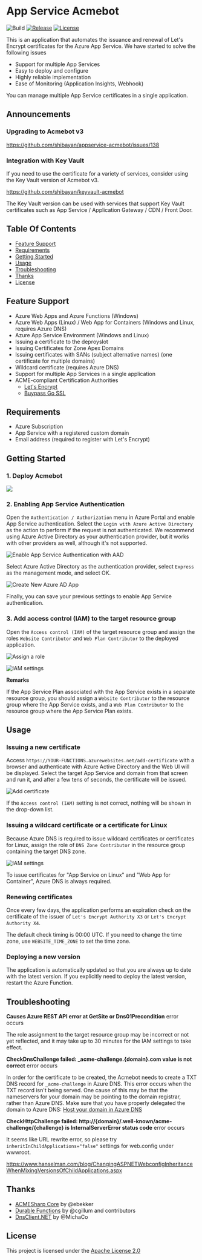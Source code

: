 # App Service Acmebot

![Build](https://github.com/shibayan/appservice-acmebot/workflows/Build/badge.svg)
[![Release](https://img.shields.io/github/release/shibayan/appservice-acmebot.svg)](https://github.com/shibayan/appservice-acmebot/releases/latest)
[![License](https://img.shields.io/github/license/shibayan/appservice-acmebot.svg)](https://github.com/shibayan/appservice-acmebot/blob/master/LICENSE)

This is an application that automates the issuance and renewal of Let's Encrypt certificates for the Azure App Service. We have started to solve the following issues

- Support for multiple App Services
- Easy to deploy and configure
- Highly reliable implementation
- Ease of Monitoring (Application Insights, Webhook)

You can manage multiple App Service certificates in a single application.

## Announcements

### Upgrading to Acmebot v3

https://github.com/shibayan/appservice-acmebot/issues/138

### Integration with Key Vault

If you need to use the certificate for a variety of services, consider using the Key Vault version of Acmebot v3.

https://github.com/shibayan/keyvault-acmebot

The Key Vault version can be used with services that support Key Vault certificates such as App Service / Application Gateway / CDN / Front Door.

## Table Of Contents

- [Feature Support](#feature-support)
- [Requirements](#requirements)
- [Getting Started](#getting-started)
- [Usage](#usage)
- [Troubleshooting](#troubleshooting)
- [Thanks](#thanks)
- [License](#license)

## Feature Support

- Azure Web Apps and Azure Functions (Windows)
- Azure Web Apps (Linux) / Web App for Containers (Windows and Linux, requires Azure DNS)
- Azure App Service Environment (Windows and Linux)
- Issuing a certificate to the deproyslot
- Issuing Certificates for Zone Apex Domains
- Issuing certificates with SANs (subject alternative names) (one certificate for multiple domains)
- Wildcard certificate (requires Azure DNS)
- Support for multiple App Services in a single application
- ACME-compliant Certification Authorities
  - [Let's Encrypt](https://letsencrypt.org/)
  - [Buypass Go SSL](https://www.buypass.com/ssl/resources/acme-free-ssl)

## Requirements

- Azure Subscription
- App Service with a registered custom domain
- Email address (required to register with Let's Encrypt)

## Getting Started

### 1. Deploy Acmebot

<a href="https://portal.azure.us/#create/Microsoft.Template/uri/https%3A%2F%2Fraw.githubusercontent.com%seanrallSRS%2Fappservice-acmebot%2Fmaster%2Fazuredeploy.json" target="_blank">
  <img src="https://aka.ms/deploytoazurebutton" />
</a>

### 2. Enabling App Service Authentication

Open the `Authentication / Authorization` menu in Azure Portal and enable App Service authentication. Select the `Login with Azure Active Directory` as the action to perform if the request is not authenticated. We recommend using Azure Active Directory as your authentication provider, but it works with other providers as well, although it's not supported.

![Enable App Service Authentication with AAD](https://user-images.githubusercontent.com/1356444/49693401-ecc7c400-fbb4-11e8-9ae1-5d376a4d8a05.png)

Select Azure Active Directory as the authentication provider, select `Express` as the management mode, and select OK.

![Create New Azure AD App](https://user-images.githubusercontent.com/1356444/49693412-6f508380-fbb5-11e8-81fb-6bbcbe47654e.png)

Finally, you can save your previous settings to enable App Service authentication.

### 3. Add access control (IAM) to the target resource group

Open the `Access control (IAM)` of the target resource group and assign the roles `Website Contributor` and `Web Plan Contributor` to the deployed application.

![Assign a role](https://user-images.githubusercontent.com/1356444/43694372-feaefda4-996d-11e8-9ee5-e58254ec05f5.png)

![IAM settings](https://user-images.githubusercontent.com/1356444/44624857-e169c900-a934-11e8-982c-5ad8c163beff.png)

**Remarks**

If the App Service Plan associated with the App Service exists in a separate resource group, you should assign a `Website Contributor` to the resource group where the App Service exists, and a `Web Plan Contributor` to the resource group where the App Service Plan exists.

## Usage

### Issuing a new certificate

Access `https://YOUR-FUNCTIONS.azurewebsites.net/add-certificate` with a browser and authenticate with Azure Active Directory and the Web UI will be displayed. Select the target App Service and domain from that screen and run it, and after a few tens of seconds, the certificate will be issued.

![Add certificate](https://user-images.githubusercontent.com/1356444/49693421-b3dc1f00-fbb5-11e8-8ac1-37092a2be711.png)

If the `Access control (IAM)` setting is not correct, nothing will be shown in the drop-down list.

### Issuing a wildcard certificate or a certificate for Linux

Because Azure DNS is required to issue wildcard certificates or certificates for Linux, assign the role of `DNS Zone Contributor` in the resource group containing the target DNS zone.

![IAM settings](https://user-images.githubusercontent.com/1356444/44642883-3840d280-aa09-11e8-9346-faa26f9675af.png)

To issue certificates for "App Service on Linux" and "Web App for Container", Azure DNS is always required.

### Renewing certificates

Once every few days, the application performs an expiration check on the certificate of the issuer of `Let's Encrypt Authority X3` or `Let's Encrypt Authority X4`.

The default check timing is 00:00 UTC. If you need to change the time zone, use `WEBSITE_TIME_ZONE` to set the time zone.

### Deploying a new version

The application is automatically updated so that you are always up to date with the latest version. If you explicitly need to deploy the latest version, restart the Azure Function.

## Troubleshooting

**Causes Azure REST API error at GetSite or Dns01Precondition** error occurs

The role assignment to the target resource group may be incorrect or not yet reflected, and it may take up to 30 minutes for the IAM settings to take effect.

**CheckDnsChallenge failed: _acme-challenge.{domain}.com value is not correct** error occurs

In order for the certificate to be created, the Acmebot needs to create a TXT DNS record for `_acme-challenge` in Azure DNS. This error occurs when the TXT record isn't being served. One cause of this may be that the nameservers for your domain may be pointing to the domain registrar, rather than Azure DNS. Make sure that you have properly delegated the domain to Azure DNS: [Host your domain in Azure DNS](https://docs.microsoft.com/en-us/azure/dns/dns-delegate-domain-azure-dns#delegate-the-domain)

**CheckHttpChallenge failed: http://{domain}/.well-known/acme-challenge/{challenge} is InternalServerError status code** error occurs

It seems like URL rewrite error, so please try `inheritInChildApplications="false"` settings for web.config under wwwroot.

https://www.hanselman.com/blog/ChangingASPNETWebconfigInheritanceWhenMixingVersionsOfChildApplications.aspx

## Thanks

- [ACMESharp Core](https://github.com/PKISharp/ACMESharpCore) by @ebekker
- [Durable Functions](https://github.com/Azure/azure-functions-durable-extension) by @cgillum and contributors
- [DnsClient.NET](https://github.com/MichaCo/DnsClient.NET) by @MichaCo

## License

This project is licensed under the [Apache License 2.0](https://github.com/shibayan/appservice-acmebot/blob/master/LICENSE)
